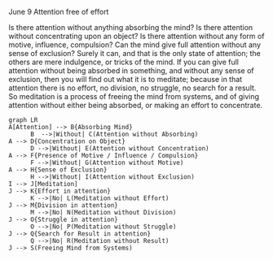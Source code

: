 June 9
Attention free of effort

Is there attention without anything absorbing the mind? Is there attention without concentrating upon an object? Is there attention without any form of motive, influence, compulsion? Can the mind give full attention without any sense of exclusion? Surely it can, and that is the only state of attention; the others are mere indulgence, or tricks of the mind. If you can give full attention without being absorbed in something, and without any sense of exclusion, then you will find out what it is to meditate; because in that attention there is no effort, no division, no struggle, no search for a result. So meditation is a process of freeing the mind from systems, and of giving attention without either being absorbed, or making an effort to concentrate.

```mermaid
graph LR
A[Attention] --> B{Absorbing Mind}
      B  -->|Without| C(Attention without Absorbing)
A --> D{Concentration on Object}
      D -->|Without| E(Attention without Concentration)
A --> F{Presence of Motive / Influence / Compulsion}
      F -->|Without| G(Attention without Motive)
A --> H{Sense of Exclusion}
      H -->|Without| I(Attention without Exclusion)
I --> J[Meditation]
J --> K{Effort in attention}
      K -->|No| L(Meditation without Effort)
J --> M{Division in attention}
      M -->|No| N(Meditation without Division)
J --> O{Struggle in attention}
      O -->|No| P(Meditation without Struggle)
J --> Q{Search for Result in attention}
      Q -->|No| R(Meditation without Result)
J --> S(Freeing Mind from Systems)
```
